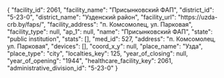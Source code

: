 {
    "facility_id": 2061,
    "facility_name": "Присынковский ФАП",
    "district_id": "5-23-0",
    "district_name": "Узденский район",
    "facility_url": "https:\/\/uzda-crb.by\/faps\/",
    "facility_address": "п. Комсомолец, ул. Парковая",
    "facility_type": null,
    "ap_1": null,
    "name": "Присынковский ФАП",
    "state": "public institution",
    "stats": [],
    "med_id": 527,
    "address": "п. Комсомолец, ул. Парковая",
    "devices": [],
    "coord_x_y": null,
    "place_name": "Узда",
    "place_type": "city",
    "localties_key": 125,
    "year_of_closing": null,
    "year_of_opening": "1944",
    "healthcare_facility_key": 2061,
    "administrative_division_id": "5-23-0"
}